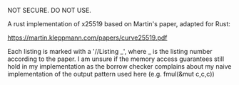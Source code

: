 NOT SECURE. DO NOT USE.

A rust implementation of x25519 based on Martin's paper, adapted for Rust:

https://martin.kleppmann.com/papers/curve25519.pdf

Each listing is marked with a '//Listing _', where _ is the listing number according to the paper.
I am unsure if the memory access guarantees still hold in my implementation as the borrow checker 
complains about my naive implementation of the output pattern used here (e.g. fmul(&mut c,c,c))